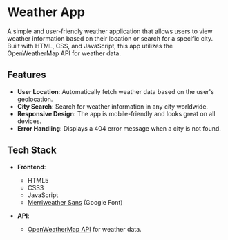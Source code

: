 # Weather App

A simple and user-friendly weather application that allows users to view weather information based on their location or search for a specific city. Built with HTML, CSS, and JavaScript, this app utilizes the OpenWeatherMap API for weather data.

## Features

- **User Location**: Automatically fetch weather data based on the user's geolocation.
- **City Search**: Search for weather information in any city worldwide.
- **Responsive Design**: The app is mobile-friendly and looks great on all devices.
- **Error Handling**: Displays a 404 error message when a city is not found.

## Tech Stack

- **Frontend**:
  - HTML5
  - CSS3
  - JavaScript
  - [Merriweather Sans](https://fonts.google.com/specimen/Merriweather+Sans) (Google Font)
  
- **API**:
  - [OpenWeatherMap API](https://openweathermap.org/api) for weather data.




